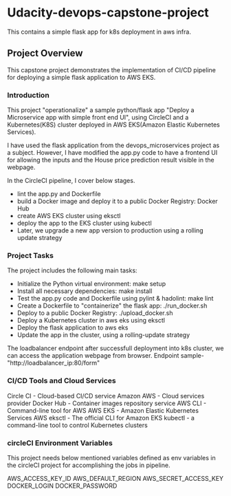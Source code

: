 # Udacity-devops-capstone-project
This contains a simple flask app for k8s deployment in aws infra.

## Project Overview
This capstone project demonstrates the implementation of CI/CD pipeline for deploying a simple flask application to AWS EKS.

### Introduction
This project "operationalize" a sample python/flask app "Deploy a Microservice app with simple front end UI", using CircleCI and a Kubernetes(K8S) cluster deployed in AWS EKS(Amazon Elastic Kubernetes Services).

I have used the flask application from the devops_microservices project as a subject. However, I have modified the app.py code to have a frontend UI for allowing the inputs and the House price prediction result visible in the webpage.

In the CircleCI pipeline, I cover below stages.
 - lint the app.py and Dockerfile
 - build a Docker image and deploy it to a public Docker Registry: Docker Hub
 - create AWS EKS cluster using eksctl
 - deploy the app to the EKS cluster using kubectl
 - Later, we upgrade a new app version to production using a rolling update strategy

### Project Tasks
The project includes the following main tasks:

- Initialize the Python virtual environment: make setup
- Install all necessary dependencies: make install
- Test the app.py code and Dockerfile using pylint & hadolint: make lint
- Create a Dockerfile to "containerize" the flask app: ./run_docker.sh
- Deploy to a public Docker Registry: ./upload_docker.sh
- Deploy a Kubernetes cluster in aws eks using eksctl
- Deploy the flask application to aws eks
- Update the app in the cluster, using a rolling-update strategy

The loadbalancer endpoint after successfull deployment into k8s cluster, we can access the application webpage from browser.
Endpoint sample-
"http://loadbalancer_ip:80/form"

### CI/CD Tools and Cloud Services
Circle CI - Cloud-based CI/CD service
Amazon AWS - Cloud services provider
Docker Hub - Container images repository service
AWS CLI - Command-line tool for AWS
AWS EKS - Amazon Elastic Kubernetes Services
AWS eksctl - The official CLI for Amazon EKS
kubectl - a command-line tool to control Kubernetes clusters

### circleCI Environment Variables
This project needs below mentioned variables defined as env variables in the circleCI project for accomplishing the jobs in pipeline.

AWS_ACCESS_KEY_ID
AWS_DEFAULT_REGION
AWS_SECRET_ACCESS_KEY
DOCKER_LOGIN
DOCKER_PASSWORD

